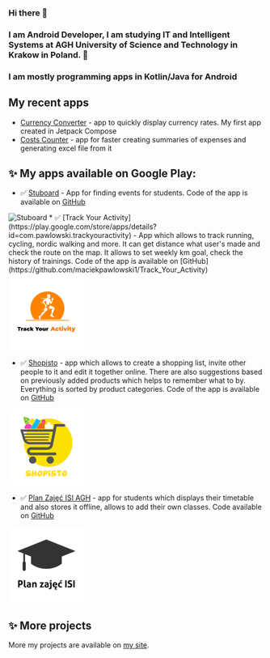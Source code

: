 ### Hi there 👋
### I am Android Developer, I am studying IT and Intelligent Systems at AGH University of Science and Technology in Krakow in Poland. 🏢
### I am mostly programming apps in Kotlin/Java for Android

## My recent apps
* [Currency Converter](https://github.com/maciekpawlowski1/Currency_Converter_Compose) - app to quickly display currency rates. My first app created in Jetpack Compose
* [Costs Counter](https://github.com/maciekpawlowski1/Costs_Counter) - app for faster creating summaries of expenses and generating excel file from it

## ✨ My apps available on Google Play:
* ✅ [Stuboard](https://play.google.com/store/apps/details?id=com.pawlowski.stuboard) - App for finding events for students. Code of the app is available on [GitHub](https://github.com/maciekpawlowski1/Stuboard)
<img src="/app-logos/stuboard-logo.png" alt="Stuboard" width="150"/>
* ✅ [Track Your Activity](https://play.google.com/store/apps/details?id=com.pawlowski.trackyouractivity) - App which allows to track running, cycling, nordic walking and more. It can get distance what user's made and check the route on the map. It allows to set weekly km goal, check the history of trainings. Code of the app is available on [GitHub](https://github.com/maciekpawlowski1/Track_Your_Activity)
<img src="/app-logos/track-your-activity-logo.png" alt="Track Your Activity" width="150"/>

* ✅ [Shopisto](https://play.google.com/store/apps/details?id=com.pawlowski.shopisto) - app which allows to create a shopping list, invite other people to it and edit it together online. There are also suggestions based on previously added products which helps to remember what to by. Everything is sorted by product categories. Code of the app is available on [GitHub](https://github.com/maciekpawlowski1/Shopisto)
<img src="/app-logos/shopisto-logo.png" alt="shopisto" width="150"/>

* ✅ [Plan Zajęć ISI AGH](https://play.google.com/store/apps/details?id=com.pawlowski.planzajweaiiib) - app for students which displays their timetable and also stores it offline, allows to add their own classes. Code available on [GitHub](https://github.com/maciekpawlowski1/Plan_Zajec_ISI)
<img src="/app-logos/plan-zajec-isi-logo.png" alt="plan" width="150"/>

## ✨ More projects
More my projects are available on [my site](https://maciekpawlowski1.github.io/).

<!--
**maciekpawlowski1/maciekpawlowski1** is a ✨ _special_ ✨ repository because its `README.md` (this file) appears on your GitHub profile.

Here are some ideas to get you started:

- 🔭 I’m currently working on ...
- 🌱 I’m currently learning ...
- 👯 I’m looking to collaborate on ...
- 🤔 I’m looking for help with ...
- 💬 Ask me about ...
- 📫 How to reach me: ...
- 😄 Pronouns: ...
- ⚡ Fun fact: ...
-->
